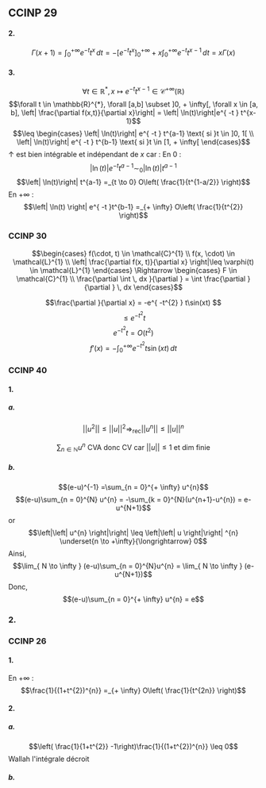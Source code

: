## CCINP 29
#### 2.
$$\Gamma(x+1) = \int_{0}^{+ \infty} e^{ -t }t^{x} \, dt  = -[e^{ -t }t^{x}]_{0}^{+ \infty} +x\int_{0}^{+\infty} e^{ -t }t^{x-1} \, dt  = x \Gamma(x)$$

#### 3.
$$\forall t \in \mathbb{R}^{*}, x \mapsto e^{ -t }t^{x-1} \in\mathcal{C}^{+ \infty}(\mathbb{R})$$
$$\forall t \in \mathbb{R}^{*}, \forall [a,b] \subset ]0, + \infty[, \forall x \in [a, b], \left| \frac{\partial f(x,t)}{\partial x}\right| = \left| \ln(t)\right|e^{ -t } t^{x-1}$$
$$\leq \begin{cases}
\left| \ln(t)\right| e^{ -t } t^{a-1} \text{ si }t \in ]0, 1[ \\
\left| \ln(t)\right| e^{ -t } t^{b-1} \text{ si }t \in [1, + \infty[
\end{cases}$$
$\uparrow$ est bien intégrable et indépendant de $x$ car : 
En $0$ : 
$$\left| \ln(t)\right| e^{ -t } t^{a-1}  \sim_{0} \left| \ln(t)\right| t^{a-1}$$
$$\left| \ln(t)\right| t^{a-1} =_{t \to 0} O\left( \frac{1}{t^{1-a/2}} \right)$$
En $+ \infty$ : 
$$\left| \ln(t) \right| e^{ -t }t^{b-1} =_{+ \infty} O\left( \frac{1}{t^{2}} \right)$$

### CCINP 30
$$\begin{cases}
f(\cdot, t) \in \mathcal{C}^{1} \\
f(x, \cdot) \in \mathcal{L}^{1} \\
\left| \frac{\partial f(x, t)}{\partial x}  \right|\leq \varphi(t) \in \mathcal{L}^{1}
\end{cases} \Rightarrow \begin{cases}
F \in \mathcal{C}^{1} \\
\frac{\partial \int  \, dx }{\partial }  = \int \frac{\partial }{\partial }  \, dx 
\end{cases}$$


$$\frac{\partial }{\partial x}  = -e^{ -t^{2} } t\sin(xt) $$
$$\leq e^{ -t^{2} }t$$
$$e^{ -t^{2} }t = O(t^{2})$$
$$f'(x) =- \int_{0}^{+ \infty} e^{ -t^{2} }t\sin(xt)\, dt $$

### CCINP 40
#### 1.
##### a.
$$\left|\left|u^{2} \right|\right| \leq  \left|\left| u \right|\right| ^{2} \Rightarrow_{\mathrm{rec}} \left|\left| u^{n} \right|\right|  \leq \left|\left| u \right|\right| ^{n} $$

$$\sum_{n \in \mathbb{N}} u ^{n} \text{ CVA donc CV} \text{ car }\left|\left| u \right|\right| \leq 1 \text{ et dim finie}$$

##### b.
$$(e-u)^{-1} =\sum_{n = 0}^{+ \infty} u^{n}$$
$$(e-u)\sum_{n = 0}^{N} u^{n} = -\sum_{k = 0}^{N}(u^{n+1}-u^{n}) = e-u^{N+1}$$
or 
$$\left|\left| u^{n} \right|\right| \leq \left|\left| u \right|\right| ^{n} \underset{n \to +\infty}{\longrightarrow} 0$$
Ainsi, 
$$\lim_{ N \to \infty } (e-u)\sum_{n = 0}^{N}u^{n} = \lim_{ N \to \infty } (e-u^{N+1})$$
Donc, 
$$(e-u)\sum_{n = 0}^{+ \infty} u^{n} = e$$

### 2.

### CCINP 26
#### 1.
En $+ \infty$ :
$$\frac{1}{(1+t^{2})^{n}} =_{+ \infty} O\left( \frac{1}{t^{2n}} \right)$$

#### 2.
##### a.
$$\left( \frac{1}{1+t^{2}} -1\right)\frac{1}{(1+t^{2})^{n}} \leq 0$$
Wallah l'intégrale décroit

##### b.
